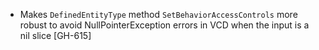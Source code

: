 * Makes `DefinedEntityType` method `SetBehaviorAccessControls` more robust to avoid NullPointerException errors in VCD 
when the input is a nil slice [GH-615]
